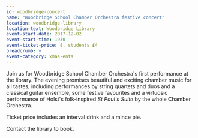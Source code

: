 ```yaml
---
id: woodbridge-concert
name: "Woodbridge School Chamber Orchestra festive concert"
location: woodbridge-library
location-text: Woodbridge Library
event-start-date: 2017-12-02
event-start-time: 1930
event-ticket-price: 8, students £4
breadcrumb: y
event-category: xmas-ents
---
```


Join us for Woodbridge School Chamber Orchestra's first performance at the library. The evening promises beautiful and exciting chamber music for all tastes, including performances by string quartets and duos and a classical guitar ensemble, some festive favourites and a virtuosic performance of Holst's folk-inspired <cite>St Paul's Suite</cite> by the whole Chamber Orchestra.

Ticket price includes an interval drink and a mince pie.

Contact the library to book.
